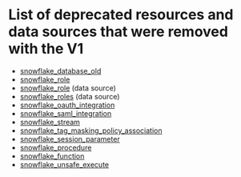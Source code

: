 # List of deprecated resources and data sources that were removed with the V1

* [snowflake_database_old](https://registry.terraform.io/providers/Snowflake-Labs/snowflake/0.98.0/docs/resources/database_old)
* [snowflake_role](https://registry.terraform.io/providers/Snowflake-Labs/snowflake/0.98.0/docs/resources/role)
* [snowflake_role](https://registry.terraform.io/providers/Snowflake-Labs/snowflake/0.98.0/docs/data-sources/role) (data source)
* [snowflake_roles](https://registry.terraform.io/providers/Snowflake-Labs/snowflake/0.98.0/docs/data-sources/roles) (data source)
* [snowflake_oauth_integration](https://registry.terraform.io/providers/Snowflake-Labs/snowflake/0.98.0/docs/resources/oauth_integration)
* [snowflake_saml_integration](https://registry.terraform.io/providers/Snowflake-Labs/snowflake/0.98.0/docs/resources/saml_integration)
* [snowflake_stream](https://registry.terraform.io/providers/Snowflake-Labs/snowflake/0.98.0/docs/resources/stream)
* [snowflake_tag_masking_policy_association](https://registry.terraform.io/providers/Snowflake-Labs/snowflake/0.98.0/docs/resources/tag_masking_policy_association)
* [snowflake_session_parameter](https://registry.terraform.io/providers/Snowflake-Labs/snowflake/0.98.0/docs/resources/session_parameter)
* [snowflake_procedure](https://registry.terraform.io/providers/Snowflake-Labs/snowflake/0.97.0/docs/resources/procedure)
* [snowflake_function](https://registry.terraform.io/providers/Snowflake-Labs/snowflake/0.97.0/docs/resources/function)
* [snowflake_unsafe_execute](https://registry.terraform.io/providers/Snowflake-Labs/snowflake/0.97.0/docs/resources/unsafe_execute)
